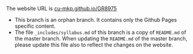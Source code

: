 The website URL is [cu-mkp.github.io/GR8975](https://cu-mkp.github.io/GR8975)
- This branch is an orphan branch. It contains only the Github Pages specific content.
- The file `_includes/syllabus.md` of this branch is a copy of `README.md` of the master branch. When updating the `README.md` of the master branch, please update this file also to reflect the changes on the website.